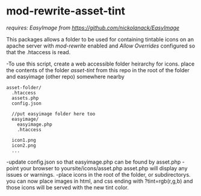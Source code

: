 mod-rewrite-asset-tint
======================

*requires: EasyImage from https://github.com/nickolanack/EasyImage*

This packages allows a folder to be used for containing tintable icons on an apache server with *mod-rewrite* enabled and
*Allow Overrides* configured so that the .htaccess is read. 

-To use this script, create a web accessible folder heirarchy for icons. place the contents of the folder *asset-tint*
from this repo in the root of the folder and easyimage (other repo) somewhere nearby
```
asset-folder/
  .htaccess
  assets.php
  config.json
  
  //put easyimage folder here too
  easyimage/
    easyimage.php
    .htaccess
    
  icon1.png
  icon2.png
  ...
```

-update config.json so that easyimage.php can be found by asset.php 
-point your browser to yoursite/icons/asset.php asset.php will display any issues or warnings.
-place icons in the root of the folder, or subdirectorys. you can now place images in html, and css ending with ?tint=rgb(r,g,b)
and those icons will be served with the new tint color. 


